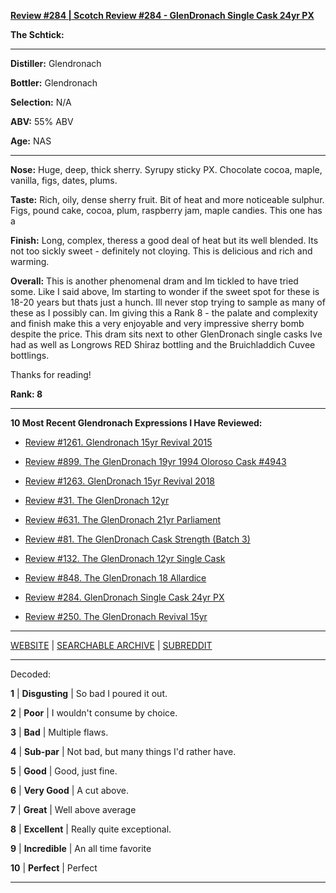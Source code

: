 
[**Review #284 | Scotch Review #284 - GlenDronach Single Cask 24yr PX**]( https://t8ke.review/review-284-the-glendronach-22yr-sic-px/)

**The Schtick:** 

-----

**Distiller:** Glendronach

**Bottler:** Glendronach

**Selection:** N/A

**ABV:**  55% ABV

**Age:** NAS 

-----

**Nose:**  Huge, deep, thick sherry. Syrupy sticky PX. Chocolate cocoa, maple, vanilla, figs, dates, plums.

**Taste:** Rich, oily, dense sherry fruit. Bit of heat and more noticeable sulphur. Figs, pound cake, cocoa, plum, raspberry jam, maple candies. This one has a 

**Finish:** Long, complex, theress a good deal of heat but its well blended. Its not too sickly sweet - definitely not cloying. This is delicious and rich and warming.

**Overall:** This is another phenomenal dram and Im tickled to have tried some. Like I said above, Im starting to wonder if the sweet spot for these is 18-20 years but thats just a hunch. Ill never stop trying to sample as many of these as I possibly can. Im giving this a Rank 8 - the palate and complexity and finish make this a very enjoyable and very impressive sherry bomb despite the price. This dram sits next to other GlenDronach single casks Ive had as well as Longrows RED Shiraz bottling and the Bruichladdich Cuvee bottlings.

Thanks for reading!

**Rank: 8**

----- 

**10 Most Recent Glendronach Expressions I Have Reviewed:** 

- [Review #1261. Glendronach 15yr Revival 2015]( https://t8ke.review/review-1261-glendronach-15yr-revival-2015) 

- [Review #899. The GlenDronach 19yr 1994 Oloroso Cask #4943]( https://t8ke.review/review-899-the-glendronach-19yr-1994-oloroso-cask-4943/) 

- [Review #1263. GlenDronach 15yr Revival 2018]( https://t8ke.review/review-1263-glendronach-15yr-revival-2018) 

- [Review #31. The GlenDronach 12yr]( https://t8ke.review/review-31-the-glendronach-12yr/) 

- [Review #631. The GlenDronach 21yr Parliament]( https://t8ke.review/review-631-the-glendronach-21yr-parliament/) 

- [Review #81. The GlenDronach Cask Strength (Batch 3)]( https://t8ke.review/review-81-the-glendronach-cask-strength-batch-3/) 

- [Review #132. The GlenDronach 12yr Single Cask]( https://t8ke.review/review-132-the-glendronach-12yr-single-cask-px-blackwells/) 

- [Review #848. The GlenDronach 18 Allardice]( https://t8ke.review/review-848-the-glendronach-18yr-allardice-2013/) 

- [Review #284. GlenDronach Single Cask 24yr PX]( https://t8ke.review/review-284-the-glendronach-22yr-sic-px/) 

- [Review #250. The GlenDronach Revival 15yr]( https://t8ke.review/review-250-the-glendronach-revival-15yr/) 

-----

[WEBSITE](https://t8ke.review) | [SEARCHABLE ARCHIVE](https://t8ke.review/review-archive/) | [SUBREDDIT](https://reddit.com/r/t8kereviews)

-----

Decoded:

**1** | **Disgusting** | So bad I poured it out.

**2** | **Poor** | I wouldn't consume by choice.

**3** | **Bad** | Multiple flaws.

**4** | **Sub-par** | Not bad, but many things I'd rather have.

**5** | **Good** | Good, just fine.

**6** | **Very Good** | A cut above.

**7** | **Great** | Well above average

**8** | **Excellent** | Really quite exceptional.

**9** | **Incredible** | An all time favorite

**10** | **Perfect** | Perfect

----

